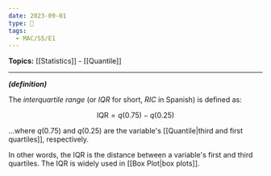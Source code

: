 ```yaml
---
date: 2023-09-01
type: 🧠
tags:
  - MAC/S5/E1
---
```


**Topics:** [[Statistics]] - [[Quantile]]

---

_**(definition)**_

The _interquartile range_ (or _IQR_ for short, _RIC_ in Spanish) is defined as:

$$
\mathrm{IQR} = q(0.75) - q(0.25)
$$

…where $q(0.75)$ and $q(0.25)$ are the variable's [[Quantile|third and first quartiles]], respectively.

In other words, the IQR is the distance between a variable's first and third quartiles. The IQR is widely used in [[Box Plot|box plots]].

